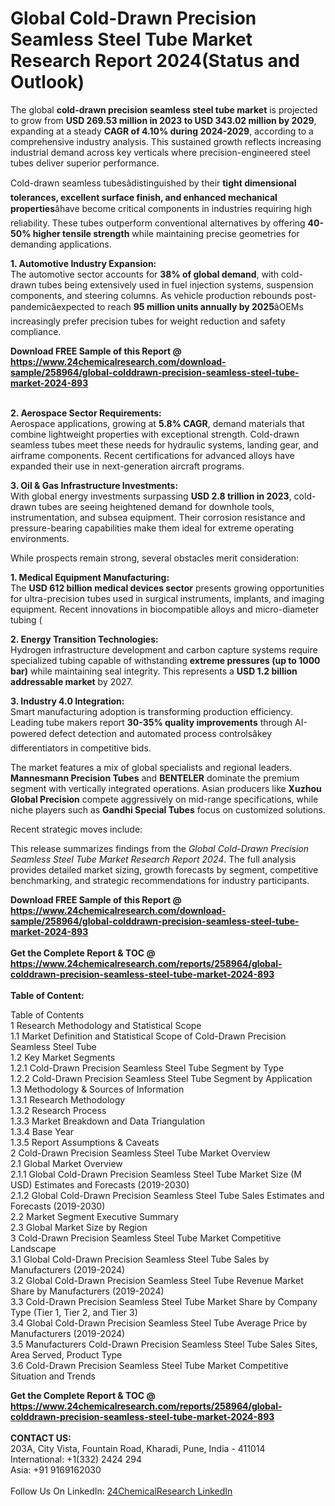 <h1>Global Cold-Drawn Precision Seamless Steel Tube Market Research Report 2024(Status and Outlook)</h1><p>The global <strong>cold-drawn precision seamless steel tube market</strong> is projected to grow from <strong>USD 269.53 million in 2023 to USD 343.02 million by 2029</strong>, expanding at a steady <strong>CAGR of 4.10% during 2024-2029</strong>, according to a comprehensive industry analysis. This sustained growth reflects increasing industrial demand across key verticals where precision-engineered steel tubes deliver superior performance.</p><p>Cold-drawn seamless tubesâdistinguished by their <strong>tight dimensional tolerances, excellent surface finish, and enhanced mechanical properties</strong>âhave become critical components in industries requiring high reliability. These tubes outperform conventional alternatives by offering <strong>40-50% higher tensile strength</strong> while maintaining precise geometries for demanding applications.</p><p><strong>1. Automotive Industry Expansion:</strong><br>
The automotive sector accounts for <strong>38% of global demand</strong>, with cold-drawn tubes being extensively used in fuel injection systems, suspension components, and steering columns. As vehicle production rebounds post-pandemicâexpected to reach <strong>95 million units annually by 2025</strong>âOEMs increasingly prefer precision tubes for weight reduction and safety compliance.</p><div><b>Download FREE Sample of this Report @ 
            <a href="https://www.24chemicalresearch.com/download-sample/258964/global-colddrawn-precision-seamless-steel-tube-market-2024-893">
            https://www.24chemicalresearch.com/download-sample/258964/global-colddrawn-precision-seamless-steel-tube-market-2024-893</a></b></div><br><p><strong>2. Aerospace Sector Requirements:</strong><br>
Aerospace applications, growing at <strong>5.8% CAGR</strong>, demand materials that combine lightweight properties with exceptional strength. Cold-drawn seamless tubes meet these needs for hydraulic systems, landing gear, and airframe components. Recent certifications for advanced alloys have expanded their use in next-generation aircraft programs.</p><p><strong>3. Oil &amp; Gas Infrastructure Investments:</strong><br>
With global energy investments surpassing <strong>USD 2.8 trillion in 2023</strong>, cold-drawn tubes are seeing heightened demand for downhole tools, instrumentation, and subsea equipment. Their corrosion resistance and pressure-bearing capabilities make them ideal for extreme operating environments.</p><p>While prospects remain strong, several obstacles merit consideration:</p><p><strong>1. Medical Equipment Manufacturing:</strong><br>
The <strong>USD 612 billion medical devices sector</strong> presents growing opportunities for ultra-precision tubes used in surgical instruments, implants, and imaging equipment. Recent innovations in biocompatible alloys and micro-diameter tubing (

</p><p><strong>2. Energy Transition Technologies:</strong><br>
Hydrogen infrastructure development and carbon capture systems require specialized tubing capable of withstanding <strong>extreme pressures (up to 1000 bar)</strong> while maintaining seal integrity. This represents a <strong>USD 1.2 billion addressable market</strong> by 2027.</p><p><strong>3. Industry 4.0 Integration:</strong><br>
Smart manufacturing adoption is transforming production efficiency. Leading tube makers report <strong>30-35% quality improvements</strong> through AI-powered defect detection and automated process controlsâkey differentiators in competitive bids.</p><p>The market features a mix of global specialists and regional leaders. <strong>Mannesmann Precision Tubes</strong> and <strong>BENTELER</strong> dominate the premium segment with vertically integrated operations. Asian producers like <strong>Xuzhou Global Precision</strong> compete aggressively on mid-range specifications, while niche players such as <strong>Gandhi Special Tubes</strong> focus on customized solutions.</p><p>Recent strategic moves include:</p><p>This release summarizes findings from the <em>Global Cold-Drawn Precision Seamless Steel Tube Market Research Report 2024</em>. The full analysis provides detailed market sizing, growth forecasts by segment, competitive benchmarking, and strategic recommendations for industry participants.</p><div><b>Download FREE Sample of this Report @ 
            <a href="https://www.24chemicalresearch.com/download-sample/258964/global-colddrawn-precision-seamless-steel-tube-market-2024-893">
            https://www.24chemicalresearch.com/download-sample/258964/global-colddrawn-precision-seamless-steel-tube-market-2024-893</a></b></div><br><div><b>Get the Complete Report & TOC @ 
            <a href="https://www.24chemicalresearch.com/reports/258964/global-colddrawn-precision-seamless-steel-tube-market-2024-893">
            https://www.24chemicalresearch.com/reports/258964/global-colddrawn-precision-seamless-steel-tube-market-2024-893</a></b></div><br>
            <b>Table of Content:</b><p>Table of Contents<br />
1 Research Methodology and Statistical Scope<br />
1.1 Market Definition and Statistical Scope of Cold-Drawn Precision Seamless Steel Tube<br />
1.2 Key Market Segments<br />
1.2.1 Cold-Drawn Precision Seamless Steel Tube Segment by Type<br />
1.2.2 Cold-Drawn Precision Seamless Steel Tube Segment by Application<br />
1.3 Methodology & Sources of Information<br />
1.3.1 Research Methodology<br />
1.3.2 Research Process<br />
1.3.3 Market Breakdown and Data Triangulation<br />
1.3.4 Base Year<br />
1.3.5 Report Assumptions & Caveats<br />
2 Cold-Drawn Precision Seamless Steel Tube Market Overview<br />
2.1 Global Market Overview<br />
2.1.1 Global Cold-Drawn Precision Seamless Steel Tube Market Size (M USD) Estimates and Forecasts (2019-2030)<br />
2.1.2 Global Cold-Drawn Precision Seamless Steel Tube Sales Estimates and Forecasts (2019-2030)<br />
2.2 Market Segment Executive Summary<br />
2.3 Global Market Size by Region<br />
3 Cold-Drawn Precision Seamless Steel Tube Market Competitive Landscape<br />
3.1 Global Cold-Drawn Precision Seamless Steel Tube Sales by Manufacturers (2019-2024)<br />
3.2 Global Cold-Drawn Precision Seamless Steel Tube Revenue Market Share by Manufacturers (2019-2024)<br />
3.3 Cold-Drawn Precision Seamless Steel Tube Market Share by Company Type (Tier 1, Tier 2, and Tier 3)<br />
3.4 Global Cold-Drawn Precision Seamless Steel Tube Average Price by Manufacturers (2019-2024)<br />
3.5 Manufacturers Cold-Drawn Precision Seamless Steel Tube Sales Sites, Area Served, Product Type<br />
3.6 Cold-Drawn Precision Seamless Steel Tube Market Competitive Situation and Trends<br />
</p><div><b>Get the Complete Report & TOC @ 
            <a href="https://www.24chemicalresearch.com/reports/258964/global-colddrawn-precision-seamless-steel-tube-market-2024-893">
            https://www.24chemicalresearch.com/reports/258964/global-colddrawn-precision-seamless-steel-tube-market-2024-893</a></b></div><br><b>CONTACT US:</b><br>
            203A, City Vista, Fountain Road, Kharadi, Pune, India - 411014<br>
            International: +1(332) 2424 294<br>
            Asia: +91 9169162030 <br><br>
            Follow Us On LinkedIn: <a href="https://www.linkedin.com/company/24chemicalresearch/">24ChemicalResearch LinkedIn</a>